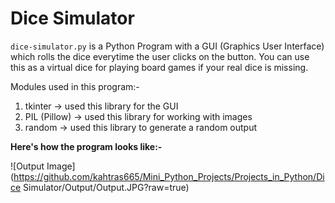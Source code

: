 # Dice Simulator

```dice-simulator.py``` is a Python Program with a GUI (Graphics User Interface) which rolls the dice everytime the user clicks on the button. You can use this as a virtual dice for playing board games if your real dice is missing.

Modules used in this program:-
1. tkinter -> used this library for the GUI
2. PIL (Pillow) -> used this library for working with images
3. random -> used this library to generate a random output

**Here's how the program looks like:-**

![Output Image](https://github.com/kahtras665/Mini_Python_Projects/Projects_in_Python/Dice Simulator/Output/Output.JPG?raw=true)